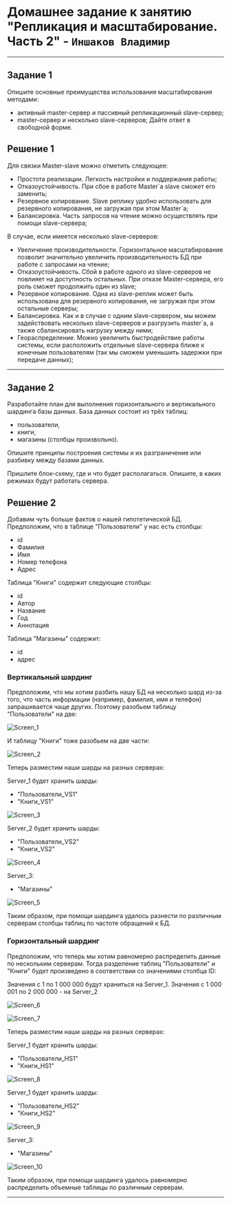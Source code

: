 # Домашнее задание к занятию "Репликация и масштабирование. Часть 2" - `Иншаков Владимир`

---

## Задание 1
Опишите основные преимущества использования масштабирования методами:

- активный master-сервер и пассивный репликационный slave-сервер;
- master-сервер и несколько slave-серверов;
Дайте ответ в свободной форме.

## Решение 1

Для связки Master-slave можно отметить следующее:

- Простота реализации. Легкость настройки и поддержания работы;
- Отказоустойчивость. При сбое в работе Master`а slave сможет его заменить;
- Резервное копирование. Slave реплику удобно использовать для резервного копирования, не загружая при этом Master`а;
- Балансировка. Часть запросов на чтение можно осуществлять при помощи slave-сервера;

В случае, если имеется несколько slave-серверов:

- Увеличение производительности. Горизонтальное масштабирование позволит значительно увеличить производительность БД при работе с запросами на чтение;
- Отказоустойчивость. Сбой в работе одного из slave-серверов не повлияет на доступность остальных. При отказе Master-сервера, его роль сможет продолжить один из slave;
- Резервное копирование. Одна из slave-реплик может быть использована для резервного копирования, не загружая при этом остальные серверы;
- Балансировка. Как и в случае с одним slave-сервером, мы можем задействовать несколько slave-серверов и разгрузить master`а, а также сбалансировать нагрузку между ними;
- Геораспределение. Можно увеличить быстродействие работы системы, если расположить отдельные slave-сервера ближе к конечным пользователям (так мы сможем уменьшить задержки при передаче данных);

---

## Задание 2
Разработайте план для выполнения горизонтального и вертикального шардинга базы данных. База данных состоит из трёх таблиц:

- пользователи,
- книги,
- магазины (столбцы произвольно).

Опишите принципы построения системы и их разграничение или разбивку между базами данных.

Пришлите блок-схему, где и что будет располагаться. Опишите, в каких режимах будут работать сервера.

## Решение 2

Добавим чуть больше фактов о нашей гипотетической БД. Предположим, что в таблице "Пользователи" у нас есть столбцы:
- id
- Фамилия
- Имя
- Номер телефона
- Адрес

Таблица "Книги" содержит следующие столбцы:
- id
- Автор
- Название
- Год
- Аннотация

Таблица "Магазины" содержит:
- id
- адрес

### Вертикальный шардинг

Предположим, что мы хотим разбить нашу БД на несколько шард из-за того, что часть информации (например, фамилия, имя и телефон) запрашивается чаще других.
Поэтому разобьем таблицу "Пользователи" на две:

![Screen_1](https://github.com/MrVanG0gh/Netology_12-07_Replication_p2/blob/main/Screenshots/Screenshot_1.png)

И таблицу "Книги" тоже разобьем на две части:

![Screen_2](https://github.com/MrVanG0gh/Netology_12-07_Replication_p2/blob/main/Screenshots/Screenshot_2.png)

Теперь разместим наши шарды на разных серверах:

Server_1 будет хранить шарды:
- "Пользователи_VS1"
- "Книги_VS1"

![Screen_3](https://github.com/MrVanG0gh/Netology_12-07_Replication_p2/blob/main/Screenshots/Screenshot_3.png)

Server_2 будет хранить шарды:
- "Пользователи_VS2"
- "Книги_VS2"

![Screen_4](https://github.com/MrVanG0gh/Netology_12-07_Replication_p2/blob/main/Screenshots/Screenshot_4.png)

Server_3:
- "Магазины"

![Screen_5](https://github.com/MrVanG0gh/Netology_12-07_Replication_p2/blob/main/Screenshots/Screenshot_5.png)

Таким образом, при помощи шардинга удалось разнести по различным серверам столбцы таблиц по частоте обращений к БД.

### Горизонтальный шардинг

Предположим, что теперь мы хотим равномерно распределить данные по нескольким серверам. Тогда разделение таблиц "Пользователи" и "Книги" будет произведено в соответствии со значениями столбца ID:

Значения с 1 по 1 000 000 будут храниться на Server_1. Значения с 1 000 001 по 2 000 000 - на Server_2

![Screen_6](https://github.com/MrVanG0gh/Netology_12-07_Replication_p2/blob/main/Screenshots/Screenshot_6.png)

![Screen_7](https://github.com/MrVanG0gh/Netology_12-07_Replication_p2/blob/main/Screenshots/Screenshot_7.png)

Теперь разместим наши шарды на разных серверах:

Server_1 будет хранить шарды:
- "Пользователи_HS1"
- "Книги_HS1"

![Screen_8](https://github.com/MrVanG0gh/Netology_12-07_Replication_p2/blob/main/Screenshots/Screenshot_8.png)

Server_1 будет хранить шарды:
- "Пользователи_HS2"
- "Книги_HS2"

![Screen_9](https://github.com/MrVanG0gh/Netology_12-07_Replication_p2/blob/main/Screenshots/Screenshot_9.png)


Server_3:
- "Магазины"

![Screen_10](https://github.com/MrVanG0gh/Netology_12-07_Replication_p2/blob/main/Screenshots/Screenshot_10.png)

Таким образом, при помощи шардинга удалось равномерно распределить объемные таблицы по различным серверам.

---